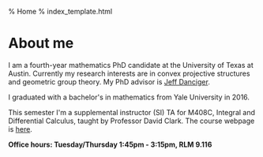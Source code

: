 % Home
% index_template.html

About me
===========

I am a fourth-year mathematics PhD candidate at the University of Texas at Austin. Currently my research interests are in convex projective structures and geometric group theory. My PhD advisor is [Jeff Danciger](https://web.ma.utexas.edu/users/jdanciger/index.html).

I graduated with a bachelor's in mathematics from Yale University in 2016.

This semester I'm a supplemental instructor (SI) TA for M408C, Integral and Differential Calculus, taught by Professor David Clark. The course webpage is [here](https://web.ma.utexas.edu/users/clark/Courses/2019/Fall/408C/408C.html).

**Office hours: Tuesday/Thursday 1:45pm - 3:15pm, RLM 9.116**